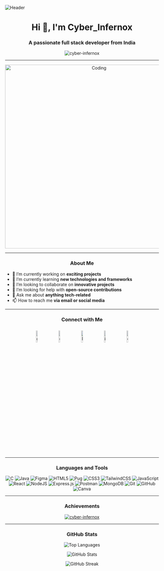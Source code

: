 ![Header](https://user-images.githubusercontent.com/97396217/209659759-55872455-4526-4a6a-885e-f12bd2795452.gif)

<h1 align="center">Hi 👋, I'm Cyber_Infernox</h1>
<h3 align="center">A passionate full stack developer from India</h3>

<p align="center">
    <img src="https://komarev.com/ghpvc/?username=cyber-infernox&label=Profile%20views&color=0e75b6&style=flat" alt="cyber-infernox" />
</p>

<hr>

<p align="center">
    <img src="https://media.giphy.com/media/2IudUHdI075HL02Pkk/giphy.gif" alt="Coding" width="600">
</p>

<hr>

<h3 align="center">About Me</h3>

- 🔭 I’m currently working on **exciting projects**
- 🌱 I’m currently learning **new technologies and frameworks**
- 👯 I’m looking to collaborate on **innovative projects**
- 🤝 I’m looking for help with **open-source contributions**
- 💬 Ask me about **anything tech-related**
- 📫 How to reach me **via email or social media**

<hr>

<h3 align="center">Connect with Me</h3>

<p align="center">
    <a href="mailto:sayonkar@gmail.com"><img alt="gmail" width="10%" style="padding:10px" src="https://img.icons8.com/clouds/100/000000/gmail.png"/></a>
    <a href="https://github.com/Cyber-Infernox"><img alt="github" width="10%" style="padding:10px" src="https://img.icons8.com/clouds/100/000000/github.png"/></a>
    <a href="https://www.linkedin.com/in/sayon-kar/"><img alt="linkedin" width="10%" style="padding:10px" src="https://img.icons8.com/clouds/100/000000/linkedin.png"/></a>
    <a href="https://www.instagram.com/slander_playz/"><img alt="instagram" width="10%" style="padding:10px" src="https://img.icons8.com/clouds/100/000000/instagram.png"/></a>
    <a href="https://discordapp.com/users/931734225730826300/"><img alt="discord" width="10%" style="padding:10px" src="https://img.icons8.com/clouds/100/000000/discord.png"/></a>
</p>

<hr>

<h3 align="center">Languages and Tools</h3>

<p align="center">
    <img src="https://img.shields.io/badge/c-%2300599C.svg?style=for-the-badge&logo=c&logoColor=white" alt="C"/>
    <img src="https://img.shields.io/badge/java-%23ED8B00.svg?style=for-the-badge&logo=java&logoColor=white" alt="Java"/>
    <img src="https://img.shields.io/badge/Figma-F24E1E.svg?style=for-the-badge&logo=Figma&logoColor=white" alt="Figma"/>
    <img src="https://img.shields.io/badge/html5-%23E34F26.svg?style=for-the-badge&logo=html5&logoColor=white" alt="HTML5"/>
    <img src="https://img.shields.io/badge/Pug-FFF?style=for-the-badge&logo=pug&logoColor=A86454" alt="Pug"/>
    <img src="https://img.shields.io/badge/CSS3-1572B6.svg?style=for-the-badge&logo=CSS3&logoColor=white" alt="CSS3"/>
    <img src="https://img.shields.io/badge/tailwindcss-%2338B2AC.svg?style=for-the-badge&logo=tailwind-css&logoColor=white" alt="TailwindCSS"/>
    <img src="https://img.shields.io/badge/javascript-%23323330.svg?style=for-the-badge&logo=javascript&logoColor=%23F7DF1E" alt="JavaScript"/>
    <img src="https://img.shields.io/badge/react-%2320232a.svg?style=for-the-badge&logo=react&logoColor=%2361DAFB" alt="React"/>
    <img src="https://img.shields.io/badge/node.js-6DA55F?style=for-the-badge&logo=node.js&logoColor=white" alt="NodeJS"/>
    <img src="https://img.shields.io/badge/express.js-%23404d59.svg?style=for-the-badge&logo=express&logoColor=%2361DAFB" alt="Express.js"/>
    <img src="https://img.shields.io/badge/Postman-FF6C37.svg?style=for-the-badge&logo=Postman&logoColor=white" alt="Postman"/>
    <img src="https://img.shields.io/badge/MongoDB-%234ea94b.svg?style=for-the-badge&logo=mongodb&logoColor=white" alt="MongoDB"/>
    <img src="https://img.shields.io/badge/git-%23F05033.svg?style=for-the-badge&logo=git&logoColor=white" alt="Git"/>
    <img src="https://img.shields.io/badge/github-%23121011.svg?style=for-the-badge&logo=github&logoColor=white" alt="GitHub"/>
    <img src="https://img.shields.io/badge/Canva-00C4CC.svg?style=for-the-badge&logo=Canva&logoColor=white" alt="Canva"/>
</p>

<hr>

<h3 align="center">Achievements</h3>

<p align="center">
    <a href="https://github.com/ryo-ma/github-profile-trophy"><img src="https://github-profile-trophy.vercel.app/?username=cyber-infernox" alt="cyber-infernox" /></a>
</p>

<hr>

<h3 align="center">GitHub Stats</h3>

<p align="center">
    <img src="https://github-readme-stats.vercel.app/api/top-langs?username=cyber-infernox&show_icons=true&locale=en&layout=compact" alt="Top Languages" />
</p>

<p align="center">
    <img src="https://github-readme-stats.vercel.app/api?username=Cyber-Infernox&show_icons=true&locale=en" alt="GitHub Stats" />
</p>

<p align="center">
    <img src="https://github-readme-streak-stats.herokuapp.com/?user=cyber-infernox&" alt="GitHub Streak" />
</p>

